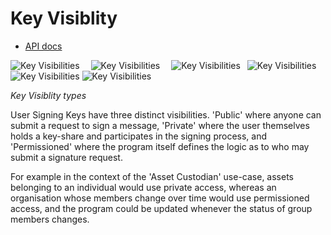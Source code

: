 # Key Visiblity

<!-- TODO for Jake -->

- [API docs](https://docs-api-constraints.vercel.app/ec_constraints)

![Key Visibilities](/img/public-private-permissioned-1-dark.svg#gh-dark-mode-only)&ensp;&ensp;
![Key Visibilities](/img/public-private-permissioned-1-light.svg#gh-light-mode-only)&ensp;&ensp;
![Key Visibilities](/img/public-private-permissioned-2-dark.svg#gh-dark-mode-only)&ensp;
![Key Visibilities](/img/public-private-permissioned-2-light.svg#gh-light-mode-only)&ensp;
![Key Visibilities](/img/public-private-permissioned-3-dark.svg#gh-dark-mode-only)
![Key Visibilities](/img/public-private-permissioned-3-light.svg#gh-light-mode-only)

_Key Visiblity types_

User Signing Keys have three distinct visibilities. 'Public' where anyone can submit a request to sign a message, 'Private' where the user themselves holds a key-share and participates in the signing process, and 'Permissioned' where the program itself defines the logic as to who may submit a signature request.

For example in the context of the 'Asset Custodian' use-case, assets belonging to an individual would use private access, whereas an organisation whose members change over time would use permissioned access, and the program could be updated whenever the status of group members changes.


